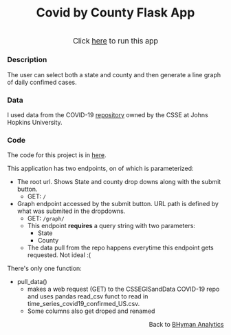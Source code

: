 <h1>
    <p align="center">Covid by County Flask App</p>
</h1>

<h1></h1>

<p align="center"> <big>Click <a href="https://covid-by-county.herokuapp.com">here</a> to run this app</big> </p>

### Description
The user can select both a state and county and then generate a line graph of daily confimed cases. 

### Data

I used data from the COVID-19 [repository](https://github.com/CSSEGISandData/COVID-19) owned by the CSSE at Johns Hopkins University.

### Code

The code for this project is in [here](https://github.com/bhyman67/Covid-by-County).

This application has two endpoints, on of which is parameterized:

* The root url. Shows State and county drop downs along with the submit button.
  * GET: ``` / ```
* Graph endpoint accessed by the submit button. URL path is defined by what was submited in the dropdowns. 
  * GET: ``` /graph/ ```
  * This endpoint **requires** a query string with two parameters:
    * State
    * County
  * The data pull from the repo happens everytime this endpoint gets requested. Not ideal :(  

There's only one function:

* pull_data()
  * makes a web request (GET) to the CSSEGISandData COVID-19 repo and uses pandas read_csv funct to read in time_series_covid19_confirmed_US.csv. 
  * Some columns also get droped and renamed

<p align="right">Back to <a href="https://bhyman67.github.io/">BHyman Analytics<a><p>